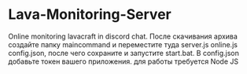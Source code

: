 # Lava-Monitoring-Server
Online monitoring lavacraft in discord chat.
После скачивания архива создайте папку maincommand и переместите туда server.js online.js config.json, после чего сохраните и запустите start.bat.
В config.json добавьте токен вашего приложения.
для работы требуется Node JS
